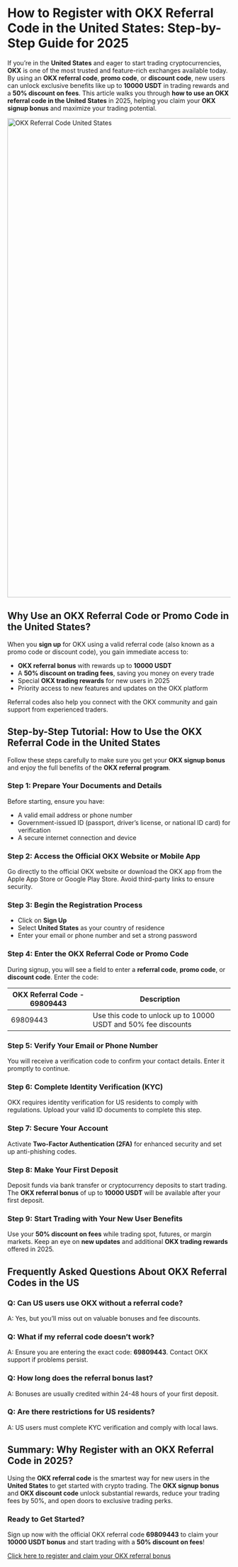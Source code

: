 <h1>How to Register with OKX Referral Code in the United States: Step-by-Step Guide for 2025</h1>
<p>
If you’re in the <strong>United States</strong> and eager to start trading cryptocurrencies, <strong>OKX</strong> is one of the most trusted and feature-rich exchanges available today. By using an <strong>OKX referral code</strong>, <strong>promo code</strong>, or <strong>discount code</strong>, new users can unlock exclusive benefits like up to <strong>10000 USDT</strong> in trading rewards and a <strong>50% discount on fees</strong>. This article walks you through <strong>how to use an OKX referral code in the United States</strong> in 2025, helping you claim your <strong>OKX signup bonus</strong> and maximize your trading potential.
</p>

<img src="https://images.mirror-media.xyz/publication-images/aTqa9Kl46CYo9VPCvwDux.png" alt="OKX Referral Code United States" width="1080">

<h2>Why Use an OKX Referral Code or Promo Code in the United States?</h2>
<p>
When you <strong>sign up</strong> for OKX using a valid referral code (also known as a promo code or discount code), you gain immediate access to:
</p>
<ul>
<li><strong>OKX referral bonus</strong> with rewards up to <strong>10000 USDT</strong></li>
<li>A <strong>50% discount on trading fees</strong>, saving you money on every trade</li>
<li>Special <strong>OKX trading rewards</strong> for new users in 2025</li>
<li>Priority access to new features and updates on the OKX platform</li>
</ul>
<p>
Referral codes also help you connect with the OKX community and gain support from experienced traders.
</p>
<h2>Step-by-Step Tutorial: How to Use the OKX Referral Code in the United States</h2>
<p>Follow these steps carefully to make sure you get your <strong>OKX signup bonus</strong> and enjoy the full benefits of the <strong>OKX referral program</strong>.</p>
<h3>Step 1: Prepare Your Documents and Details</h3>
<p>Before starting, ensure you have:</p>
<ul>
<li>A valid email address or phone number</li>
<li>Government-issued ID (passport, driver’s license, or national ID card) for verification</li>
<li>A secure internet connection and device</li>
</ul>
<h3>Step 2: Access the Official OKX Website or Mobile App</h3>
<p>Go directly to the official OKX website or download the OKX app from the Apple App Store or Google Play Store. Avoid third-party links to ensure security.</p>
<h3>Step 3: Begin the Registration Process</h3>
<ul>
<li>Click on <strong>Sign Up</strong></li>
<li>Select <strong>United States</strong> as your country of residence</li>
<li>Enter your email or phone number and set a strong password</li>
</ul>
<h3>Step 4: Enter the OKX Referral Code or Promo Code</h3>
<p>During signup, you will see a field to enter a <strong>referral code</strong>, <strong>promo code</strong>, or <strong>discount code</strong>. Enter the code:</p>
<table>
<thead>
<tr>
<th>OKX Referral Code - 69809443</th>
<th>Description</th>
</tr>
</thead>
<tbody>
<tr>
<td>69809443</td>
<td>Use this code to unlock up to 10000 USDT and 50% fee discounts</td>
</tr>
</tbody>
</table>
<h3>Step 5: Verify Your Email or Phone Number</h3>
<p>You will receive a verification code to confirm your contact details. Enter it promptly to continue.</p>
<h3>Step 6: Complete Identity Verification (KYC)</h3>
<p>OKX requires identity verification for US residents to comply with regulations. Upload your valid ID documents to complete this step.</p>
<h3>Step 7: Secure Your Account</h3>
<p>Activate <strong>Two-Factor Authentication (2FA)</strong> for enhanced security and set up anti-phishing codes.</p>
<h3>Step 8: Make Your First Deposit</h3>
<p>Deposit funds via bank transfer or cryptocurrency deposits to start trading. The <strong>OKX referral bonus</strong> of up to <strong>10000 USDT</strong> will be available after your first deposit.</p>
<h3>Step 9: Start Trading with Your New User Benefits</h3>
<p>Use your <strong>50% discount on fees</strong> while trading spot, futures, or margin markets. Keep an eye on <strong>new updates</strong> and additional <strong>OKX trading rewards</strong> offered in 2025.</p>
<h2>Frequently Asked Questions About OKX Referral Codes in the US</h2>
<h3>Q: Can US users use OKX without a referral code?</h3>
<p>A: Yes, but you’ll miss out on valuable bonuses and fee discounts.</p>
<h3>Q: What if my referral code doesn’t work?</h3>
<p>A: Ensure you are entering the exact code: <strong>69809443</strong>. Contact OKX support if problems persist.</p>
<h3>Q: How long does the referral bonus last?</h3>
<p>A: Bonuses are usually credited within 24-48 hours of your first deposit.</p>
<h3>Q: Are there restrictions for US residents?</h3>
<p>A: US users must complete KYC verification and comply with local laws.</p>
<h2>Summary: Why Register with an OKX Referral Code in 2025?</h2>
<p>
Using the <strong>OKX referral code</strong> is the smartest way for new users in the <strong>United States</strong> to get started with crypto trading. The <strong>OKX signup bonus</strong> and <strong>OKX discount code</strong> unlock substantial rewards, reduce your trading fees by 50%, and open doors to exclusive trading perks.
</p>
<h3>Ready to Get Started?</h3>
<p>
Sign up now with the official OKX referral code <strong>69809443</strong> to claim your <strong>10000 USDT bonus</strong> and start trading with a <strong>50% discount on fees</strong>!
</p>
<a href="https://byvn.net/reZl" target="_blank" rel="noopener noreferrer" class="cta-button">
Click here to register and claim your OKX referral bonus
</a>
</body>
</html>
